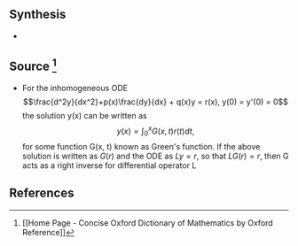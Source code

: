 ## Synthesis
- 
## Source [^1]
- For the inhomogeneous ODE $$\frac{d^2y}{dx^2}+p(x)\frac{dy}{dx} + q(x)y = r(x), y(0) = y'(0) = 0$$the solution y(x) can be written as $$y(x) = \int_0^x G(x,t)r(t) dt,$$for some function G(x, t) known as Green's function. If the above solution is written as $G(r)$ and the ODE as $Ly = r$, so that $LG(r) = r$, then G acts as a right inverse for differential operator L
## References

[^1]: [[Home Page - Concise Oxford Dictionary of Mathematics by Oxford Reference]]
